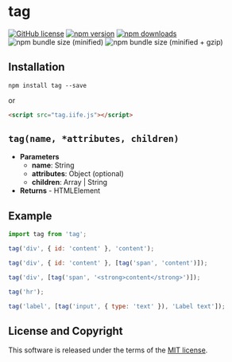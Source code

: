 # tag

[![GitHub license](https://img.shields.io/badge/license-MIT-blue.svg?style=flat-square)](https://github.com/a-tarasyuk/tag/blob/master/LICENSE) [![npm version](https://img.shields.io/npm/v/tag.svg?style=flat-square)](https://www.npmjs.com/package/tag) [![npm downloads](https://img.shields.io/npm/dm/tag.svg?style=flat-square)](https://www.npmjs.com/package/tag)  ![npm bundle size (minified)](https://img.shields.io/bundlephobia/min/tag.svg?style=flat-square) ![npm bundle size (minified + gzip)](https://img.shields.io/bundlephobia/minzip/tag.svg?style=flat-square)

## Installation

```shell
npm install tag --save
```

or

```html
<script src="tag.iife.js"></script>
```

## `tag(name, *attributes, children)`

- **Parameters**
  - **name**: String
  - **attributes**: Object (optional)
  - **children**: Array | String
- **Returns** - HTMLElement

## Example

```javascript
import tag from 'tag';

tag('div', { id: 'content' }, 'content');

tag('div', { id: 'content' }, [tag('span', 'content')]);

tag('div', [tag('span', '<strong>content</strong>')]);

tag('hr');

tag('label', [tag('input', { type: 'text' }), 'Label text']);
```

## License and Copyright

This software is released under the terms of the [MIT license](https://github.com/a-tarasyuk/tag/blob/master/LICENSE).
